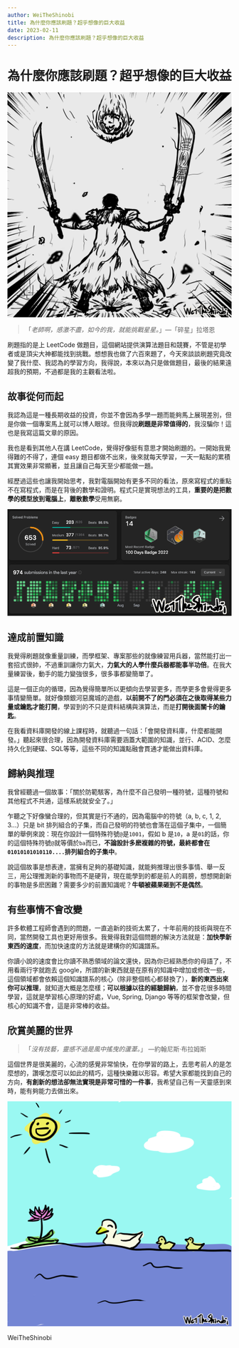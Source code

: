 ```yaml
---
author: WeiTheShinobi
title: 為什麼你應該刷題？超乎想像的巨大收益
date: 2023-02-11
description: 為什麼你應該刷題？超乎想像的巨大收益
---
```

# 為什麼你應該刷題？超乎想像的巨大收益

<img src="01.png">

> 「*老師啊，感激不盡，如今的我，就能挑戰星星。*」—「碎星」拉塔恩

刷題指的是上 LeetCode 做題目，這個網站提供演算法題目和競賽，不管是初學者或是頂尖大神都能找到挑戰。想想我也做了六百來題了，今天來談談刷題究竟改變了我什麼、我認為的學習方向，我得說，本來以為只是做做題目，最後的結果遠超我的預期，不過都是我的主觀看法啦。

## 故事從何而起

我認為這是一種長期收益的投資，你並不會因為多學一題而能夠馬上展現差別，但是你做一個專案馬上就可以博人眼球。但我得說**刷題是非常值得的**，我沒騙你！這也是我寫這篇文章的原因。

我也是看到其他人在講 LeetCode，覺得好像挺有意思才開始刷題的。一開始我覺得難的不得了，連個 easy 題目都做不出來，後來就每天學習，一天一點點的累積其實效果非常顯著，並且讓自己每天至少都能做一題。

經歷過這些也讓我開始思考，我對電腦開始有更多不同的看法，原來寫程式的重點不在寫程式，而是在背後的數學和證明。程式只是實現想法的工具，**重要的是把數學的模型放到電腦上**，**離散數學**受用無窮。

<img src="02.png">

## 達成前置知識

我覺得刷題就像重量訓練，而學框架、專案那些的就像練習用兵器，當然能打出一套招式很帥，不過重訓讓你力氣大，**力氣大的人學什麼兵器都能事半功倍**。在我大量練習後，動手的能力變強很多，很多事都變簡單了。

這是一個正向的循環，因為覺得簡單所以更傾向去學習更多，而學更多會覺得更多事情變簡單。就好像類銀河惡魔城的遊戲，**以前開不了的門必須在之後取得某些力量或鑰匙才能打開**，學習到的不只是資料結構與演算法，而是**打開後面關卡的鑰匙**。

在我看資料庫開發的線上課程時，就聽過一句話：「會開發資料庫，什麼都能開發。」聽起來很合理，因為開發資料庫需要涵蓋大範圍的知識，並行、ACID、怎麼持久化到硬碟、SQL等等，這些不同的知識點融會貫通才能做出資料庫。

## 歸納與推理

我曾經聽過一個故事：「關於防範駭客，為什麼不自己發明一種符號，這種符號和其他程式不共通，這樣系統就安全了。」

乍聽之下好像蠻合理的，但其實是行不通的，因為電腦中的符號（a, b, c, 1, 2, 3...）只是 bit 排列組合的子集，而自己發明的符號也會落在這個子集中，一個簡單的舉例來說：現在你設計一個特殊符號`@`是`1001`，假如 b 是`10`，a 是`01`的話，你的這個特殊符號`@`就等價於`ba`而已，**不論設計多麽複雜的符號，最終都會在`01010101010110....`排列組合的子集中**。

說這個故事是想表達，當擁有足夠的基礎知識，就能夠推理出很多事情、舉一反三，用公理推測新的事物而不是硬背，現在能學到的都是前人的肩膀，想想開創新的事物是多麽困難？需要多少的前置知識呢？**牛頓被蘋果砸到不是偶然**。

## 有些事情不會改變

許多軟體工程師會遇到的問題，一直追新的技術太累了，十年前用的技術與現在不同，當然開發工具也更好用很多。我覺得我對這個問題的解決方法就是：**加快學新東西的速度**，而加快速度的方法就是建構你的知識譜系。

你讀小說的速度會比你讀不熟悉領域的論文還快，因為你已經熟悉你的母語了，不用看兩行字就跑去 google，所謂的新東西就是在原有的知識中增加或修改一些，這個領域都會依賴這個知識譜系的核心（除非整個核心都替換了），**新的東西出來你可以推理**，就知道大概是怎麼樣；**可以根據以往的經驗歸納**，並不會花很多時間學習，這就是學習核心原理的好處，Vue, Spring, Django 等等的框架會改變，但核心的知識不會，這是非常棒的收益。

## 欣賞美麗的世界

> 「*沒有技藝，靈感不過是風中搖曳的蘆葦。*」 —約翰尼斯‧布拉姆斯

這個世界是很美麗的，心流的感覺非常愉快，在你學習的路上，去思考前人的是怎麼想的，讚嘆怎麼可以如此的精巧，這種快樂難以形容。希望大家都能找到自己的方向，**有創新的想法卻無法實現是非常可惜的一件事**，我希望自己有一天靈感到來時，能有夠能力去做出來。

<img src="03.png">

WeiTheShinobi
